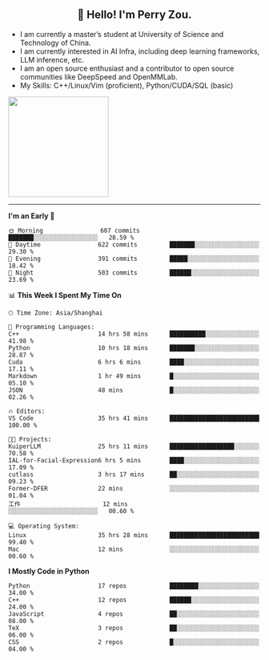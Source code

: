 <h2 align="center">👋 Hello! I'm Perry Zou.</h2>

- I am currently a master’s student at University of Science and Technology of China.
- I am currently interested in AI Infra, including deep learning frameworks, LLM inference, etc.
- I am an open source enthusiast and a contributor to open source communities like DeepSpeed and OpenMMLab.
- My Skills: C++/Linux/Vim (proficient), Python/CUDA/SQL (basic)

<img height=200 align="center" src="https://github-readme-stats.vercel.app/api?username=zonepg" />

-------

<!--START_SECTION:waka-->
**I'm an Early 🐤** 

```text
🌞 Morning                607 commits         ███████░░░░░░░░░░░░░░░░░░   28.59 % 
🌆 Daytime                622 commits         ███████░░░░░░░░░░░░░░░░░░   29.30 % 
🌃 Evening                391 commits         █████░░░░░░░░░░░░░░░░░░░░   18.42 % 
🌙 Night                  503 commits         ██████░░░░░░░░░░░░░░░░░░░   23.69 % 
```


📊 **This Week I Spent My Time On** 

```text
🕑︎ Time Zone: Asia/Shanghai

💬 Programming Languages: 
C++                      14 hrs 58 mins      ██████████░░░░░░░░░░░░░░░   41.98 % 
Python                   10 hrs 18 mins      ███████░░░░░░░░░░░░░░░░░░   28.87 % 
Cuda                     6 hrs 6 mins        ████░░░░░░░░░░░░░░░░░░░░░   17.11 % 
Markdown                 1 hr 49 mins        █░░░░░░░░░░░░░░░░░░░░░░░░   05.10 % 
JSON                     48 mins             █░░░░░░░░░░░░░░░░░░░░░░░░   02.26 % 

🔥 Editors: 
VS Code                  35 hrs 41 mins      █████████████████████████   100.00 % 

🐱‍💻 Projects: 
KuiperLLM                25 hrs 11 mins      ██████████████████░░░░░░░   70.58 % 
IAL-for-Facial-Expression6 hrs 5 mins        ████░░░░░░░░░░░░░░░░░░░░░   17.09 % 
cutlass                  3 hrs 17 mins       ██░░░░░░░░░░░░░░░░░░░░░░░   09.23 % 
Former-DFER              22 mins             ░░░░░░░░░░░░░░░░░░░░░░░░░   01.04 % 
工作                       12 mins             ░░░░░░░░░░░░░░░░░░░░░░░░░   00.60 % 

💻 Operating System: 
Linux                    35 hrs 28 mins      █████████████████████████   99.40 % 
Mac                      12 mins             ░░░░░░░░░░░░░░░░░░░░░░░░░   00.60 % 
```

**I Mostly Code in Python** 

```text
Python                   17 repos            ████████░░░░░░░░░░░░░░░░░   34.00 % 
C++                      12 repos            ██████░░░░░░░░░░░░░░░░░░░   24.00 % 
JavaScript               4 repos             ██░░░░░░░░░░░░░░░░░░░░░░░   08.00 % 
TeX                      3 repos             ██░░░░░░░░░░░░░░░░░░░░░░░   06.00 % 
CSS                      2 repos             █░░░░░░░░░░░░░░░░░░░░░░░░   04.00 % 
```




<!--END_SECTION:waka-->
